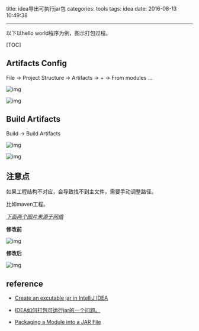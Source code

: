 title: idea导出可执行jar包
categories: tools
tags: idea
date: 2016-08-13 10:49:38

---

<!--head-->

以下以hello world程序为例，图示打包过程。

[TOC]

<!--more-->

<!--body-->

## Artifacts Config

File -> Project Structure -> Artifacts -> + -> From modules ...

![img](http://qefee.qiniudn.com/20160813_idea%E5%AF%BC%E5%87%BA%E5%8F%AF%E6%89%A7%E8%A1%8Cjar%E5%8C%85_1.png)

![img](http://qefee.qiniudn.com/20160813_idea%E5%AF%BC%E5%87%BA%E5%8F%AF%E6%89%A7%E8%A1%8Cjar%E5%8C%85_2.png)

## Build Artifacts

Build -> Build Artifacts

![img](http://qefee.qiniudn.com/20160813_idea%E5%AF%BC%E5%87%BA%E5%8F%AF%E6%89%A7%E8%A1%8Cjar%E5%8C%85_3.png)

![img](http://qefee.qiniudn.com/20160813_idea%E5%AF%BC%E5%87%BA%E5%8F%AF%E6%89%A7%E8%A1%8Cjar%E5%8C%85_4.png)

## 注意点

如果工程结构不对应，会导致找不到主文件，需要手动调整路径。

比如maven工程。

<u>*下面两个图片来源于网络*</u>

**修改前**

![img](http://i.stack.imgur.com/HFSeo.png)

**修改后**

![img](http://i.stack.imgur.com/K2l34.png)

## reference

* [Create an excutable jar in IntelliJ IDEA](http://stackoverflow.com/questions/17024715/create-an-excutable-jar-in-intellij-idea)

* [IDEA如何打包可运行jar的一个问题。](http://bglmmz.iteye.com/blog/2058785)
* [Packaging a Module into a JAR File](https://www.jetbrains.com/help/idea/2016.1/packaging-a-module-into-a-jar-file.html)